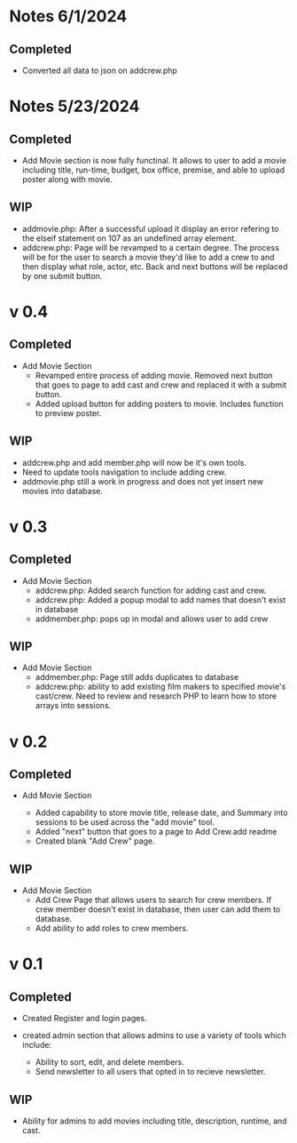 # Notes 6/1/2024

## Completed
- Converted all data to json on addcrew.php

# Notes 5/23/2024

## Completed
- Add Movie section is now fully functinal. It allows to user to add a movie including title, run-time, budget, box office, premise, and able to upload poster along with movie.

## WIP
- addmovie.php: After a successful upload it display an error refering to the elseif statement on 107 as an undefined array element.
- addcrew.php: Page will be revamped to a certain degree. The process will be for the user to search a movie they'd like to add a crew to and then display what role, actor, etc. Back and next buttons will be replaced by one submit button.


# v 0.4

## Completed
- Add Movie Section
    - Revamped entire process of adding movie. Removed next button that goes to page to add cast and crew and replaced it with a submit button.
    - Added upload button for adding posters to movie. Includes function to preview poster.

## WIP
- addcrew.php and add member.php will now be it's own tools.
- Need to update tools navigation to include adding crew.
- addmovie.php still a work in progress and does not yet insert new movies into database.

# v 0.3

## Completed
- Add Movie Section
    - addcrew.php: Added search function for adding cast and crew.
    - addcrew.php: Added a popup modal to add names that doesn't exist in database
    - addmember.php: pops up in modal and allows user to add crew

## WIP
- Add Movie Section
    - addmember.php: Page still adds duplicates to database
    - addcrew.php: ability to add existing film makers to specified movie's cast/crew. Need to review and research PHP to learn how to store arrays into sessions.

# v 0.2

## Completed
- Add Movie Section

    - Added capability to store movie title, release date, and Summary into sessions to be used across the "add movie" tool.
    - Added "next" button that goes to a page to Add Crew.add readme
    - Created blank "Add Crew" page.

## WIP
- Add Movie Section
    - Add Crew Page that allows users to search for crew members. If crew member doesn't exist in database, then user can add them to database.
    - Add ability to add roles to crew members.

# v 0.1

## Completed

- Created Register and login pages.

- created admin section that allows admins to use a variety of tools which include:
    - Ability to sort, edit, and delete members.
    - Send newsletter to all users that opted in to recieve newsletter.

## WIP

- Ability for admins to add movies including title, description, runtime, and cast.